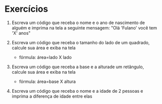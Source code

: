 # Exercícios

1. Escreva um código que receba o nome e o ano de nascimento de alguém e imprima na tela a seguinte mensagem: "Olá 'Fulano' você tem 'X' anos"

2. Escreva um código que receba o tamanho do lado de um quadrado, calcule sua área e exiba na tela
    - fórmula: área=lado X lado

3. Escreva um código que receba a base e a alturade um retângulo, calcule sua área e exiba na tela
    - fórmula: área=base X altura

4. Escreva um código que receba o nome e a idade de 2 pessoas e imprima a diferença de idade entre elas